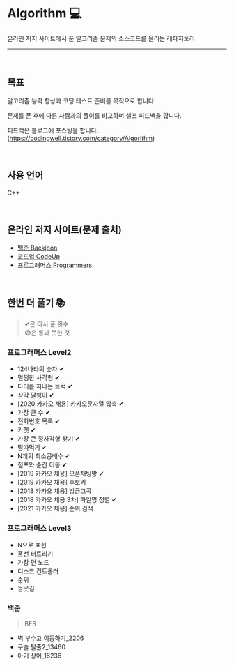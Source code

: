 # Algorithm 💻 
온라인 저지 사이트에서 푼 알고리즘 문제의 소스코드를 올리는 레파지토리

------------------------------------------------------------------------------------------------------

<br>

## 목표
알고리즘 능력 향상과 코딩 테스트 준비를 목적으로 합니다.

문제를 푼 후에 다른 사람과의 풀이를 비교하며 셀프 피드백을 합니다.

피드백은 블로그에 포스팅을 합니다.
(https://codingwell.tistory.com/category/Algorithm)

<br>

## 사용 언어
C++

<br>

## 온라인 저지 사이트(문제 출처)
- [백준 Baekjoon](https://www.acmicpc.net/)
- [코드업 CodeUp](https://codeup.kr/)
- [프로그래머스 Programmers](https://programmers.co.kr/learn/challenges)


<br>

## 한번 더 풀기 📚

> ✔은 다시 푼 횟수<br>
> 😨은 통과 못한 것


### 프로그래머스 Level2

- 124나라의 숫자 ✔
- 멀쩡한 사각형 ✔
- 다리를 지나는 트럭 ✔
- 삼각 달팽이 ✔
- [2020 카카오 채용] 카카오문자열 압축 ✔
- 가장 큰 수 ✔
- 전화번호 목록 ✔
- 카펫 ✔
- 가장 큰 정사각형 찾기 ✔
- 땅따먹기 ✔
- N개의 최소공배수 ✔
- 점프와 순간 이동 ✔
- [2019 카카오 채용] 오픈채팅방 ✔
- [2019 카카오 채용] 후보키
- [2018 카카오 채용] 방금그곡
- [2018 카카오 채용 3차] 파일명 정렬 ✔
- [2021 카카오 채용] 순위 검색



### 프로그래머스 Level3

- N으로 표현
- 풍선 터트리기
- 가장 먼 노드
- 디스크 컨트롤러
- 순위
- 등굣길



### 백준
> BFS 
- 벽 부수고 이동하기_2206
- 구슬 탈출2_13460
- 아기 상어_16236
